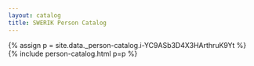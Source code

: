 ```yaml
---
layout: catalog
title: SWERIK Person Catalog
---
```

{% assign p = site.data._person-catalog.i-YC9ASb3D4X3HArthruK9Yt %}
{% include person-catalog.html p=p %}

